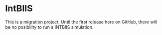 # IntBIIS

This is a migration project. Until the first release here on GitHub, there will be no posibility to run a INTBIIS simulation.
